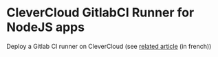 # CleverCloud GitlabCI Runner for NodeJS apps

Deploy a Gitlab CI runner on CleverCloud (see [related article](https://medium.com/@k33g_org/d%C3%A9ployer-un-runner-gitlab-sur-clever-cloud-2a804d00d1ab) (in french))
